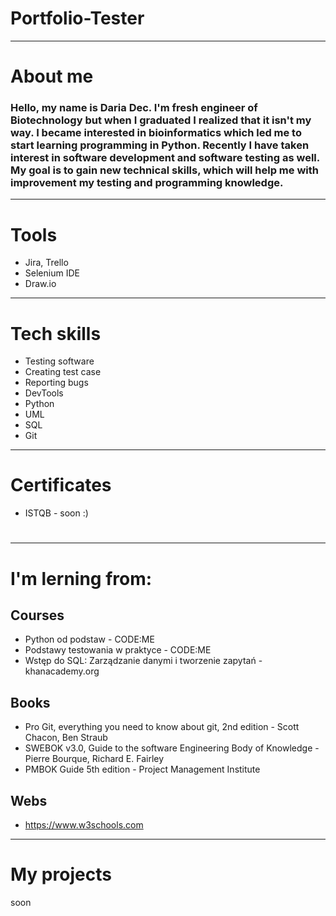 # Portfolio-Tester
__________________
# About me

### Hello, my name is Daria Dec. I'm fresh engineer of Biotechnology but when I graduated I realized that it isn't my way. I became interested in bioinformatics which led me to start learning programming in Python. Recently I have taken interest in software development and software testing as well. My goal is to gain new technical skills, which will help me with improvement my testing and programming knowledge.
__________________
# Tools
- Jira, Trello
- Selenium IDE
- Draw.io
__________________
# Tech skills
- Testing software
- Creating test case
- Reporting bugs
- DevTools
- Python 
- UML
- SQL 
- Git
__________________
# Certificates
- ISTQB - soon :)
#
#
#
__________________
# I'm lerning from:
## Courses
- Python od podstaw - CODE:ME
- Podstawy testowania w praktyce - CODE:ME
- Wstęp do SQL: Zarządzanie danymi i tworzenie zapytań - khanacademy.org

## Books
- Pro Git, everything you need to know about git, 2nd edition - Scott Chacon, Ben Straub
- SWEBOK v3.0, Guide to the software Engineering Body of Knowledge - Pierre Bourque, Richard E. Fairley
- PMBOK Guide 5th edition - Project Management Institute

## Webs
- https://www.w3schools.com
__________________

# My projects
soon
